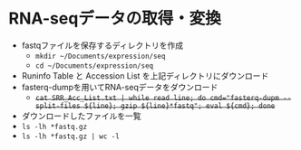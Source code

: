 # RNA-seqデータの取得・変換  
- fastqファイルを保存するディレクトリを作成  
  - ```mkdir ~/Documents/expression/seq```  
  - ```cd ~/Documents/expression/seq```  
- Runinfo Table と Accession List を上記ディレクトリにダウンロード  
- fasterq-dumpを用いてRNA-seqデータをダウンロード  
  - ~~```cat SRR_Acc_List.txt | while read line; do cmd="fasterq-dupm --split-files ${line}; gzip ${line}*fastq"; eval ${cmd}; done```~~  
- ダウンロードしたファイルを一覧  
 -  ```ls -lh *fastq.gz```  
 - ```ls -lh *fastq.gz | wc -l```  
